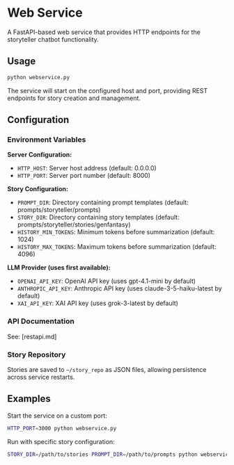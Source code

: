 # Web Service

A FastAPI-based web service that provides HTTP endpoints for the storyteller chatbot functionality.

## Usage

```bash
python webservice.py
```

The service will start on the configured host and port, providing REST endpoints for story creation and management.

## Configuration

### Environment Variables

**Server Configuration:**
- `HTTP_HOST`: Server host address (default: 0.0.0.0)
- `HTTP_PORT`: Server port number (default: 8000)

**Story Configuration:**
- `PROMPT_DIR`: Directory containing prompt templates (default: prompts/storyteller/prompts)
- `STORY_DIR`: Directory containing story templates (default: prompts/storyteller/stories/genfantasy)
- `HISTORY_MIN_TOKENS`: Minimum tokens before summarization (default: 1024)
- `HISTORY_MAX_TOKENS`: Maximum tokens before summarization (default: 4096)

**LLM Provider (uses first available):**
- `OPENAI_API_KEY`: OpenAI API key (uses gpt-4.1-mini by default)
- `ANTHROPIC_API_KEY`: Anthropic API key (uses claude-3-5-haiku-latest by default)
- `XAI_API_KEY`: XAI API key (uses grok-3-latest by default)

### API Documentation

See: [restapi.md]

### Story Repository

Stories are saved to `~/story_repo` as JSON files, allowing persistence across service restarts.

## Examples

Start the service on a custom port:
```bash
HTTP_PORT=3000 python webservice.py
```

Run with specific story configuration:
```bash
STORY_DIR=/path/to/stories PROMPT_DIR=/path/to/prompts python webservice.py
```